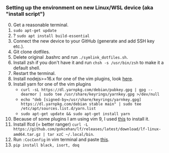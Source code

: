 ### Setting up the environment on new Linux/WSL device (aka "install script")
0. Get a reasonable terminal.
1. `sudo apt-get update`
2. ? `sudo apt install build-essential`
3. Connect the new device to your GitHub (generate and add SSH key etc.).
4. Git clone dotfiles.
5. Delete original .bashrc and run `./symlink_dotfiles.sh`.
6. Install zsh if you don't have it and run `chsh -s /usr/bin/zsh` to make it a default shell.
7. Restart the terminal.
8. Install nodejs>=16.x for one of the vim plugins, look [here](https://stackoverflow.com/questions/63312642/how-to-install-node-tar-xz-file-in-linux).
9. Install yarn for one of the vim plugins
    - `curl -sL https://dl.yarnpkg.com/debian/pubkey.gpg | gpg --dearmor | sudo tee /usr/share/keyrings/yarnkey.gpg >/dev/null`
    - `echo "deb [signed-by=/usr/share/keyrings/yarnkey.gpg] https://dl.yarnpkg.com/debian stable main" | sudo tee /etc/apt/sources.list.d/yarn.list`
    - `sudo apt-get update && sudo apt-get install yarn`
12. Because of some plugins I am using vim 9, I used [this](https://itsfoss.com/install-latest-vim-ubuntu/) to install it.
13. Install lfcd (= better ranger) `curl -L https://github.com/gokcehan/lf/releases/latest/download/lf-linux-amd64.tar.gz | tar xzC ~/.local/bin`.
14. Run `:CocConfig` in vim terminal and paste [this](https://github.com/marekzidek/dotfiles/blob/master/PUT_INTO_PROJECT_.vim%5Ccoc-settings.json).
15. `pip install black, isort, doq`
